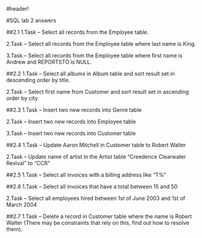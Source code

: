 #header!

#SQL lab 2 answers

##2.1
1.Task – Select all records from the Employee table.

2.Task – Select all records from the Employee table where last name is King.

3.Task – Select all records from the Employee table where first name is Andrew and REPORTSTO is NULL.

##2.2
1.Task – Select all albums in Album table and sort result set in descending order by title.

2.Task – Select first name from Customer and sort result set in ascending order by city

##2.3
1.Task – Insert two new records into Genre table

2.Task – Insert two new records into Employee table

3.Task – Insert two new records into Customer table

##2.4
1.Task – Update Aaron Mitchell in Customer table to Robert Walter

2.Task – Update name of artist in the Artist table “Creedence Clearwater Revival” to “CCR”

##2.5
1.Task – Select all invoices with a billing address like “T%”

##2.6
1.Task – Select all invoices that have a total between 15 and 50

2.Task – Select all employees hired between 1st of June 2003 and 1st of March 2004

##2.7
1.Task – Delete a record in Customer table where the name is Robert Walter 
(There may be constraints that rely on this, find out how to resolve them).
